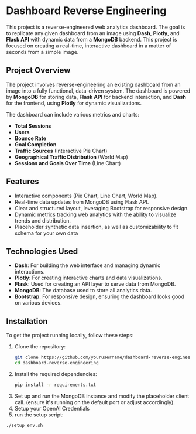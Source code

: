 # Dashboard Reverse Engineering

This project is a reverse-engineered web analytics dashboard. The goal is to replicate any given dashboard from an image using **Dash**, **Plotly**, and **Flask API** with dynamic data from a **MongoDB** backend. This project is focused on creating a real-time, interactive dashboard in a matter of seconds from a simple image.

## Project Overview

The project involves reverse-engineering an existing dashboard from an image into a fully functional, data-driven system. The dashboard is powered by **MongoDB** for storing data, **Flask API** for backend interaction, and **Dash** for the frontend, using **Plotly** for dynamic visualizations.

The dashboard can include various metrics and charts:
- **Total Sessions**
- **Users**
- **Bounce Rate**
- **Goal Completion**
- **Traffic Sources** (Interactive Pie Chart)
- **Geographical Traffic Distribution** (World Map)
- **Sessions and Goals Over Time** (Line Chart)

## Features

- Interactive components (Pie Chart, Line Chart, World Map).
- Real-time data updates from MongoDB using Flask API.
- Clear and structured layout, leveraging Bootstrap for responsive design.
- Dynamic metrics tracking web analytics with the ability to visualize trends and distribution.
- Placeholder synthetic data insertion, as well as customizability to fit schema for your own data

## Technologies Used

- **Dash**: For building the web interface and managing dynamic interactions.
- **Plotly**: For creating interactive charts and data visualizations.
- **Flask**: Used for creating an API layer to serve data from MongoDB.
- **MongoDB**: The database used to store all analytics data.
- **Bootstrap**: For responsive design, ensuring the dashboard looks good on various devices.

## Installation

To get the project running locally, follow these steps:

1. Clone the repository:
   ```bash
   git clone https://github.com/yourusername/dashboard-reverse-engineering.git
   cd dashboard-reverse-engineering
2. Install the required dependencies:
   ```bash
   pip install -r requirements.txt
3. Set up and run the MongoDB instance and modify the placeholder client call. (ensure it's running on the default port or adjust accordingly).
4. Setup your OpenAI Credentials
5. run the setup script:
```bash
./setup_env.sh
